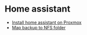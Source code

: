 # Home assistant

* [Install home assistant on Proxmox](https://community.home-assistant.io/t/installing-home-assistant-os-using-proxmox-8/201835)
* [Map backup to NFS folder](https://markus-haack.com/home-assistant-backup-to-synology-nas/)
